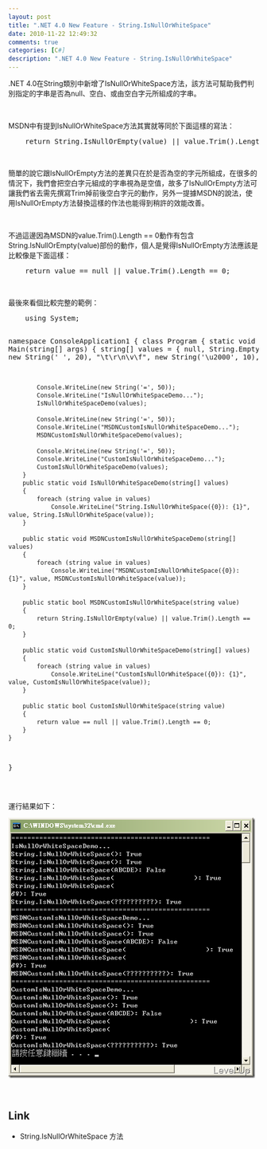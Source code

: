 ```yaml
---
layout: post
title: ".NET 4.0 New Feature - String.IsNullOrWhiteSpace"
date: 2010-11-22 12:49:32
comments: true
categories: [C#]
description: ".NET 4.0 New Feature - String.IsNullOrWhiteSpace"
---
```

<p>
	.NET 4.0在String類別中新增了IsNullOrWhiteSpace方法，該方法可幫助我們判別指定的字串是否為null、空白、或由空白字元所組成的字串。</p>
<p>
	 </p>
<p>
	MSDN中有提到IsNullOrWhiteSpace方法其實就等同於下面這樣的寫法：</p>
<div class="wlWriterSmartContent" id="scid:812469c5-0cb0-4c63-8c15-c81123a09de7:9eaa1441-b460-4e56-95d0-46d2b7a54067" style="padding-right: 0px; display: inline; padding-left: 0px; float: none; padding-bottom: 0px; margin: 0px; padding-top: 0px">
	<pre class="c#" name="code">
	return String.IsNullOrEmpty(value) || value.Trim().Length == 0;</pre>
</div>
<p>
	 </p>
<p>
	簡單的說它跟IsNullOrEmpty方法的差異只在於是否為空的字元所組成，在很多的情況下，我們會把空白字元組成的字串視為是空值，故多了IsNullOrEmpty方法可讓我們省去需先撰寫Trim掉前後空白字元的動作，另外一提據MSDN的說法，使用IsNullOrEmpty方法替換這樣的作法也能得到稍許的效能改善。</p>
<p>
	 </p>
<p>
	不過這邊因為MSDN的value.Trim().Length == 0動作有包含String.IsNullOrEmpty(value)部份的動作，個人是覺得IsNullOrEmpty方法應該是比較像是下面這樣：</p>
<div class="wlWriterSmartContent" id="scid:812469c5-0cb0-4c63-8c15-c81123a09de7:a0ee628a-4dce-430b-ab6f-874eb35ad56b" style="padding-right: 0px; display: inline; padding-left: 0px; float: none; padding-bottom: 0px; margin: 0px; padding-top: 0px">
	<pre class="c#" name="code">
	return value == null || value.Trim().Length == 0;</pre>
</div>
<p>
	 </p>
<p>
	最後來看個比較完整的範例：</p>
<div class="wlWriterSmartContent" id="scid:812469c5-0cb0-4c63-8c15-c81123a09de7:40c9694f-1d96-4330-8bab-4a6ed9dab8a5" style="padding-right: 0px; display: inline; padding-left: 0px; float: none; padding-bottom: 0px; margin: 0px; padding-top: 0px">
	<pre class="c#" name="code">
	using System;

namespace ConsoleApplication1
{
    class Program
    {
        static void Main(string[] args)
        {
            string[] values = { null, 
                                String.Empty, 
                                "ABCDE",
                                new String(' ', 20), 
                                "\t\r\n\v\f",
                                new String('\u2000', 10),
                              };

            Console.WriteLine(new String('=', 50));
            Console.WriteLine("IsNullOrWhiteSpaceDemo...");
            IsNullOrWhiteSpaceDemo(values);

            Console.WriteLine(new String('=', 50));
            Console.WriteLine("MSDNCustomIsNullOrWhiteSpaceDemo...");
            MSDNCustomIsNullOrWhiteSpaceDemo(values);

            Console.WriteLine(new String('=', 50));
            Console.WriteLine("CustomIsNullOrWhiteSpaceDemo...");
            CustomIsNullOrWhiteSpaceDemo(values);
        }
        public static void IsNullOrWhiteSpaceDemo(string[] values)
        {
            foreach (string value in values)
                Console.WriteLine("String.IsNullOrWhiteSpace({0}): {1}", value, String.IsNullOrWhiteSpace(value));
        }

        public static void MSDNCustomIsNullOrWhiteSpaceDemo(string[] values)
        {
            foreach (string value in values)
                Console.WriteLine("MSDNCustomIsNullOrWhiteSpace({0}): {1}", value, MSDNCustomIsNullOrWhiteSpace(value));
        }

        public static bool MSDNCustomIsNullOrWhiteSpace(string value)
        {
            return String.IsNullOrEmpty(value) || value.Trim().Length == 0;
        }

        public static void CustomIsNullOrWhiteSpaceDemo(string[] values)
        {
            foreach (string value in values)
                Console.WriteLine("CustomIsNullOrWhiteSpace({0}): {1}", value, CustomIsNullOrWhiteSpace(value));
        }

        public static bool CustomIsNullOrWhiteSpace(string value)
        {
            return value == null || value.Trim().Length == 0;
        }
    }
}</pre>
</div>
<p>
	 </p>
<p>
	運行結果如下：</p>
<p>
	<img alt="image" border="0" height="523" src="\images\posts\19610\image_thumb.png" style="border-right: 0px; border-top: 0px; border-left: 0px; border-bottom: 0px" width="497" /></p>
<p>
	 </p>
<h2>
	Link</h2>
<ul>
	<li>
		String.IsNullOrWhiteSpace 方法</li>
</ul>
